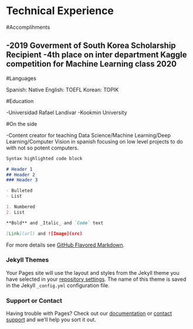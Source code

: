 # Technical Experience





#Accomplihments 

-2019 Goverment of South Korea Scholarship Recipient
-4th place on inter department Kaggle competition for Machine Learning class 2020
-

#Languages

Spanish: Native
English: TOEFL 
Korean: TOPIK 


#Education

-Universidad Rafael Landivar
-Kookmin University

#On the side

-Content creator for teaching Data Science/Machine Learning/Deep Learning/Computer Vision in spanish focusing on low level projects to do with not so potent computers. 


```markdown
Syntax highlighted code block

# Header 1
## Header 2
### Header 3

- Bulleted
- List

1. Numbered
2. List

**Bold** and _Italic_ and `Code` text

[Link](url) and ![Image](src)
```

For more details see [GitHub Flavored Markdown](https://guides.github.com/features/mastering-markdown/).

### Jekyll Themes

Your Pages site will use the layout and styles from the Jekyll theme you have selected in your [repository settings](https://github.com/juananmonte/CV/settings/pages). The name of this theme is saved in the Jekyll `_config.yml` configuration file.

### Support or Contact

Having trouble with Pages? Check out our [documentation](https://docs.github.com/categories/github-pages-basics/) or [contact support](https://support.github.com/contact) and we’ll help you sort it out.
